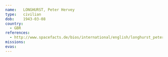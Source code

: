 ```yaml
---
name:	LONGHURST, Peter Hervey
type:	civilian
dob:	1943-03-08
country:
  - GBR
references:
  - http://www.spacefacts.de/bios/international/english/longhurst_peter.htm
missions:
evas:
---
```

